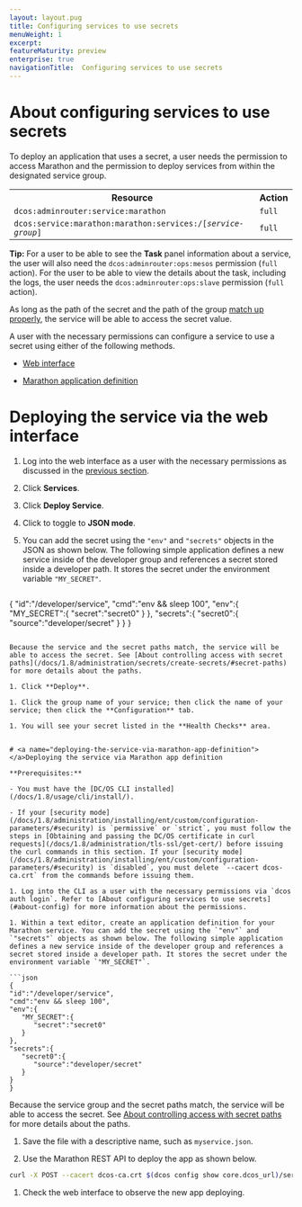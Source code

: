 ```yaml
---
layout: layout.pug
title: Configuring services to use secrets
menuWeight: 1
excerpt:
featureMaturity: preview
enterprise: true
navigationTitle:  Configuring services to use secrets
---
```


# <a name="about-config"></a>About configuring services to use secrets

To deploy an application that uses a secret, a user needs the permission to access Marathon and the permission to deploy services from within the designated service group.

<table class="table">
  <tr>
    <th>Resource</th>
    <th>Action</th>
  </tr>
  <tr>
    <td><code>dcos:adminrouter:service:marathon</code></td>
    <td><code>full</code></td>
  </tr>
  <tr>
    <td><code>dcos:service:marathon:marathon:services:/[<i>service-group</i>]</code></td>
    <td><code>full</code></td>
  </tr>
</table>

**Tip:** For a user to be able to see the **Task** panel information about a service, the user will also need the `dcos:adminrouter:ops:mesos` permission (`full` action). For the user to be able to view the details about the task, including the logs, the user needs the `dcos:adminrouter:ops:slave` permission (`full` action).

As long as the path of the secret and the path of the group [match up properly](/docs/1.8/administration/secrets/create-secrets/#secret-paths), the service will be able to access the secret value.

A user with the necessary permissions can configure a service to use a secret using either of the following methods.

* [Web interface](#deploying-the-service-via-the-web-interface)

* [Marathon application definition](#deploying-the-service-via-marathon-app-definition)

# <a name="deploying-the-service-via-the-web-interface"></a>Deploying the service via the web interface

1. Log into the web interface as a user with the necessary permissions as discussed in the [previous section](#about-config).

1. Click **Services**.

1. Click **Deploy Service**.

1. Click to toggle to **JSON mode**.

1. You can add the secret using the `"env"` and `"secrets"` objects in the JSON as shown below. The following simple application defines a new service inside of the developer group and references a secret stored inside a developer path. It stores the secret under the environment variable `"MY_SECRET"`.

   ```json
{
   "id":"/developer/service",
   "cmd":"env && sleep 100",
   "env":{
      "MY_SECRET":{
         "secret":"secret0"
      }
   },
   "secrets":{
      "secret0":{
         "source":"developer/secret"
      }
   }
}
   ```

   Because the service and the secret paths match, the service will be able to access the secret. See [About controlling access with secret paths](/docs/1.8/administration/secrets/create-secrets/#secret-paths) for more details about the paths.

1. Click **Deploy**.

1. Click the group name of your service; then click the name of your service; then click the **Configuration** tab.

1. You will see your secret listed in the **Health Checks** area.


# <a name="deploying-the-service-via-marathon-app-definition"></a>Deploying the service via Marathon app definition

**Prerequisites:**

- You must have the [DC/OS CLI installed](/docs/1.8/usage/cli/install/).

- If your [security mode](/docs/1.8/administration/installing/ent/custom/configuration-parameters/#security) is `permissive` or `strict`, you must follow the steps in [Obtaining and passing the DC/OS certificate in curl requests](/docs/1.8/administration/tls-ssl/get-cert/) before issuing the curl commands in this section. If your [security mode](/docs/1.8/administration/installing/ent/custom/configuration-parameters/#security) is `disabled`, you must delete `--cacert dcos-ca.crt` from the commands before issuing them.

1. Log into the CLI as a user with the necessary permissions via `dcos auth login`. Refer to [About configuring services to use secrets](#about-config) for more information about the permissions.

1. Within a text editor, create an application definition for your Marathon service. You can add the secret using the `"env"` and `"secrets"` objects as shown below. The following simple application defines a new service inside of the developer group and references a secret stored inside a developer path. It stores the secret under the environment variable `"MY_SECRET"`.

   ```json
{
   "id":"/developer/service",
   "cmd":"env && sleep 100",
   "env":{
      "MY_SECRET":{
         "secret":"secret0"
      }
   },
   "secrets":{
      "secret0":{
         "source":"developer/secret"
      }
   }
}
   ```

   Because the service group and the secret paths match, the service will be able to access the secret. See [About controlling access with secret paths](/docs/1.8/administration/secrets/create-secrets/#secret-paths) for more details about the paths.

1. Save the file with a descriptive name, such as `myservice.json`.

1. Use the Marathon REST API to deploy the app as shown below.

  ```bash
  curl -X POST --cacert dcos-ca.crt $(dcos config show core.dcos_url)/service/marathon/v2/apps -d @myservice.json -H "Content-type: application/json" -H "Authorization: token=$(dcos config show core.dcos_acs_token)"
  ```

1. Check the web interface to observe the new app deploying.
